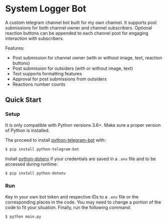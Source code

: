 # System Logger Bot
A custom telegram channel bot built for my own channel. It supports post submissions for both channel owner and channel subscribers. Optional reaction buttons can be appended to each channel post for engaging interaction with subscribers. 

Features:

- Post submission for channel owner (with or without image, text, reaction buttons)
- Post submission for outsiders (with or without image, text)
- Text supports formatting features
- Approval for post submissions from outsiders
- Reactions number counts

## Quick Start

### Setup

It is only compatible with Python versions 3.6+. Make sure a proper version of Python is installed.

The proceed to install [python-telegram-bot](https://github.com/python-telegram-bot/python-telegram-bot) with:

```bash
$ pip install python-telegram-bot
```

Install [python-dotenv](https://github.com/theskumar/python-dotenv) if your credentials are saved in a `.env` file and to be accessed during runtime:

```bash
$ pip install python-dotenv
```

### Run

Key in your own bot token and respective IDs to a `.env` file or the corresponding places in the code. You may need to change a portion of the code to fit your situation. Finally, run the following command: 

```bash
$ python main.py
```
